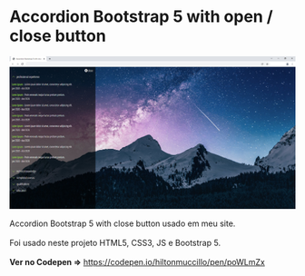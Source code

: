 # Accordion Bootstrap 5 with open / close button

![Accordion Bootstrap 5 with close button](images/screen.jpg?raw=true "Accordion Bootstrap 5 with close button")

Accordion Bootstrap 5 with close button usado em meu site.<br><br>
Foi usado neste projeto HTML5, CSS3, JS e Bootstrap 5.<br><br>
<strong>Ver no Codepen =></strong> https://codepen.io/hiltonmuccillo/pen/poWLmZx

